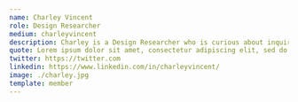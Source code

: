 ```yaml
---
name: Charley Vincent
role: Design Researcher
medium: charleyvincent
description: Charley is a Design Researcher who is curious about inquiring into the intricacies of human experiences with technology. Specialised in Human-Centered Design, he strives to facilitate social change through thoughtful design of technology, systems and services, keeping human experiences on the centre. In his freetime, Charley enjoys writing fiction and poetry.
quote: Lorem ipsum dolor sit amet, consectetur adipiscing elit, sed do eiusmod tempor incididunt ut labore et dolore magna aliqua.
twitter: https://twitter.com
linkedin: https://www.linkedin.com/in/charleyvincent/
image: ./charley.jpg
template: member
---
```

